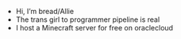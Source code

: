 - Hi, I’m bread/Allie
- The trans girl to programmer pipeline is real 
- I host a Minecraft server for free on oraclecloud
<!---
xsehz/xsehz is a ✨ special ✨ repository because its `README.md` (this file) appears on your GitHub profile.
You can click the Preview link to take a look at your changes.
--->

